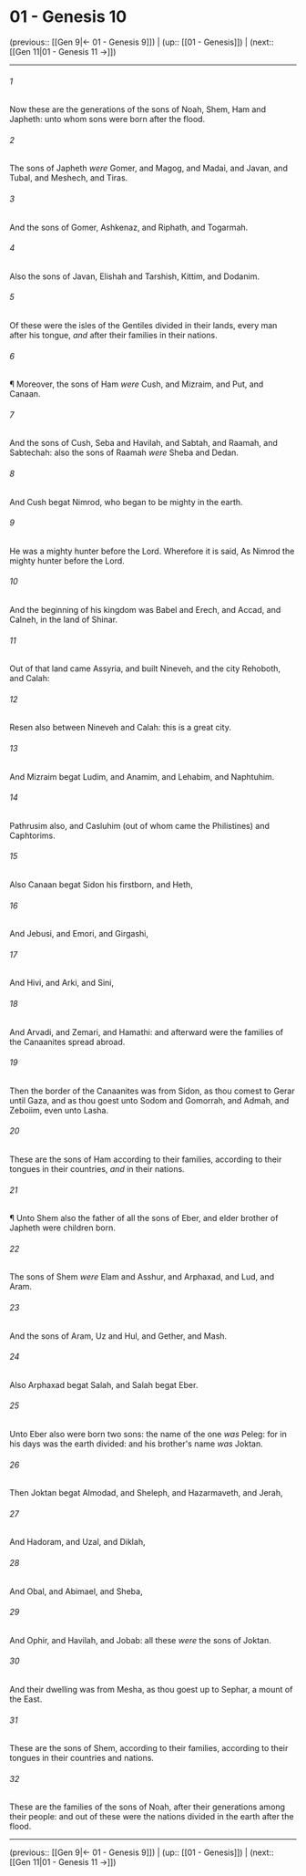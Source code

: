 # 01 - Genesis 10

(previous:: [[Gen 9|← 01 - Genesis 9]]) | (up:: [[01 - Genesis]]) | (next:: [[Gen 11|01 - Genesis 11 →]])

***


###### 1 
Now these are the generations of the sons of Noah, Shem, Ham and Japheth: unto whom sons were born after the flood. 

###### 2 
The sons of Japheth _were_ Gomer, and Magog, and Madai, and Javan, and Tubal, and Meshech, and Tiras. 

###### 3 
And the sons of Gomer, Ashkenaz, and Riphath, and Togarmah. 

###### 4 
Also the sons of Javan, Elishah and Tarshish, Kittim, and Dodanim. 

###### 5 
Of these were the isles of the Gentiles divided in their lands, every man after his tongue, _and_ after their families in their nations. 

###### 6 
¶ Moreover, the sons of Ham _were_ Cush, and Mizraim, and Put, and Canaan. 

###### 7 
And the sons of Cush, Seba and Havilah, and Sabtah, and Raamah, and Sabtechah: also the sons of Raamah _were_ Sheba and Dedan. 

###### 8 
And Cush begat Nimrod, who began to be mighty in the earth. 

###### 9 
He was a mighty hunter before the Lord. Wherefore it is said, As Nimrod the mighty hunter before the Lord. 

###### 10 
And the beginning of his kingdom was Babel and Erech, and Accad, and Calneh, in the land of Shinar. 

###### 11 
Out of that land came Assyria, and built Nineveh, and the city Rehoboth, and Calah: 

###### 12 
Resen also between Nineveh and Calah: this is a great city. 

###### 13 
And Mizraim begat Ludim, and Anamim, and Lehabim, and Naphtuhim. 

###### 14 
Pathrusim also, and Casluhim (out of whom came the Philistines) and Caphtorims. 

###### 15 
Also Canaan begat Sidon his firstborn, and Heth, 

###### 16 
And Jebusi, and Emori, and Girgashi, 

###### 17 
And Hivi, and Arki, and Sini, 

###### 18 
And Arvadi, and Zemari, and Hamathi: and afterward were the families of the Canaanites spread abroad. 

###### 19 
Then the border of the Canaanites was from Sidon, as thou comest to Gerar until Gaza, and as thou goest unto Sodom and Gomorrah, and Admah, and Zeboiim, even unto Lasha. 

###### 20 
These are the sons of Ham according to their families, according to their tongues in their countries, _and_ in their nations. 

###### 21 
¶ Unto Shem also the father of all the sons of Eber, and elder brother of Japheth were children born. 

###### 22 
The sons of Shem _were_ Elam and Asshur, and Arphaxad, and Lud, and Aram. 

###### 23 
And the sons of Aram, Uz and Hul, and Gether, and Mash. 

###### 24 
Also Arphaxad begat Salah, and Salah begat Eber. 

###### 25 
Unto Eber also were born two sons: the name of the one _was_ Peleg: for in his days was the earth divided: and his brother's name _was_ Joktan. 

###### 26 
Then Joktan begat Almodad, and Sheleph, and Hazarmaveth, and Jerah, 

###### 27 
And Hadoram, and Uzal, and Diklah, 

###### 28 
And Obal, and Abimael, and Sheba, 

###### 29 
And Ophir, and Havilah, and Jobab: all these _were_ the sons of Joktan. 

###### 30 
And their dwelling was from Mesha, as thou goest up to Sephar, a mount of the East. 

###### 31 
These are the sons of Shem, according to their families, according to their tongues in their countries and nations. 

###### 32 
These are the families of the sons of Noah, after their generations among their people: and out of these were the nations divided in the earth after the flood.

***

(previous:: [[Gen 9|← 01 - Genesis 9]]) | (up:: [[01 - Genesis]]) | (next:: [[Gen 11|01 - Genesis 11 →]])
